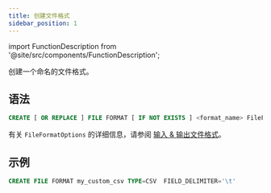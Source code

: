 ```yaml
---
title: 创建文件格式
sidebar_position: 1
---
```


import FunctionDescription from '@site/src/components/FunctionDescription';

<FunctionDescription description="引入或更新: v1.2.339"/>

创建一个命名的文件格式。

## 语法

```sql
CREATE [ OR REPLACE ] FILE FORMAT [ IF NOT EXISTS ] <format_name> FileFormatOptions
```

有关 `FileFormatOptions` 的详细信息，请参阅 [输入 & 输出文件格式](../../../00-sql-reference/50-file-format-options.md)。

## 示例

```sql
CREATE FILE FORMAT my_custom_csv TYPE=CSV  FIELD_DELIMITER='\t' 
```